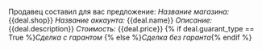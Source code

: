Продавец составил для вас предложение:
*Название магазина:* {{deal.shop}} 
*Название аккаунта:* {{deal.name}}
*Описание:* {{deal.description}} 
*Стоимость:* {{deal.price}}
{% if deal.guarant_type == True %}*Сделка с гарантом*
{% else %}*Сделка без гаранта*{% endif %}
